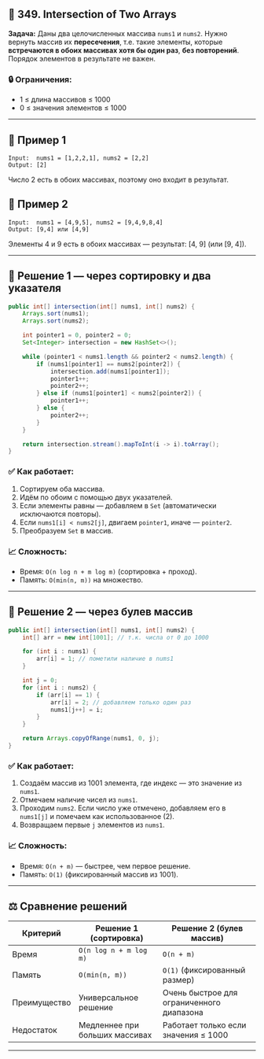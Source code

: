 
## 🧩 349. Intersection of Two Arrays

**Задача:**
Даны два целочисленных массива `nums1` и `nums2`. Нужно вернуть массив их **пересечения**, т.е. такие элементы, которые **встречаются в обоих массивах хотя бы один раз**, **без повторений**.
Порядок элементов в результате не важен.

### 🔒 Ограничения:

* 1 ≤ длина массивов ≤ 1000
* 0 ≤ значения элементов ≤ 1000

---

## 📌 **Пример 1**

```text
Input:  nums1 = [1,2,2,1], nums2 = [2,2]
Output: [2]
```

Число 2 есть в обоих массивах, поэтому оно входит в результат.

## 📌 **Пример 2**

```text
Input:  nums1 = [4,9,5], nums2 = [9,4,9,8,4]
Output: [9,4] или [4,9]
```

Элементы 4 и 9 есть в обоих массивах — результат: \[4, 9] (или \[9, 4]).

---

## 🧠 **Решение 1 — через сортировку и два указателя**

```java
public int[] intersection(int[] nums1, int[] nums2) {
    Arrays.sort(nums1);
    Arrays.sort(nums2);

    int pointer1 = 0, pointer2 = 0;
    Set<Integer> intersection = new HashSet<>();

    while (pointer1 < nums1.length && pointer2 < nums2.length) {
        if (nums1[pointer1] == nums2[pointer2]) {
            intersection.add(nums1[pointer1]);
            pointer1++;
            pointer2++;
        } else if (nums1[pointer1] < nums2[pointer2]) {
            pointer1++;
        } else {
            pointer2++;
        }
    }

    return intersection.stream().mapToInt(i -> i).toArray();
}
```

### ✅ **Как работает:**

1. Сортируем оба массива.
2. Идём по обоим с помощью двух указателей.
3. Если элементы равны — добавляем в `Set` (автоматически исключаются повторы).
4. Если `nums1[i] < nums2[j]`, двигаем `pointer1`, иначе — `pointer2`.
5. Преобразуем `Set` в массив.

### 📈 Сложность:

* Время: `O(n log n + m log m)` (сортировка + проход).
* Память: `O(min(n, m))` на множество.

---

## 🚀 **Решение 2 — через булев массив**

```java
public int[] intersection(int[] nums1, int[] nums2) {
    int[] arr = new int[1001]; // т.к. числа от 0 до 1000

    for (int i : nums1) {
        arr[i] = 1; // пометили наличие в nums1
    }

    int j = 0;
    for (int i : nums2) {
        if (arr[i] == 1) {
            arr[i] = 2; // добавляем только один раз
            nums1[j++] = i;
        }
    }

    return Arrays.copyOfRange(nums1, 0, j);
}
```

### ✅ **Как работает:**

1. Создаём массив из 1001 элемента, где индекс — это значение из `nums1`.
2. Отмечаем наличие чисел из `nums1`.
3. Проходим `nums2`. Если число уже отмечено, добавляем его в `nums1[j]` и помечаем как использованное (2).
4. Возвращаем первые `j` элементов из `nums1`.

### 📈 Сложность:

* Время: `O(n + m)` — быстрее, чем первое решение.
* Память: `O(1)` (фиксированный массив из 1001).

---

## ⚖️ **Сравнение решений**

| Критерий     | Решение 1 (сортировка)         | Решение 2 (булев массив)                  |
| ------------ | ------------------------------ | ----------------------------------------- |
| Время        | `O(n log n + m log m)`         | `O(n + m)`                                |
| Память       | `O(min(n, m))`                 | `O(1)` (фиксированный размер)             |
| Преимущество | Универсальное решение          | Очень быстрое для ограниченного диапазона |
| Недостаток   | Медленнее при больших массивах | Работает только если значения ≤ 1000      |

---
